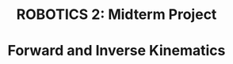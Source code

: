 <h1 align="center"> ROBOTICS 2: Midterm Project </h1> 
<h1 align="center"> Forward and Inverse Kinematics </h1> 
<br>
